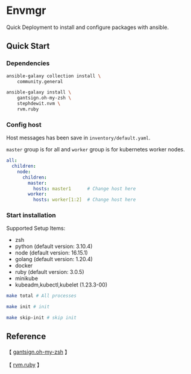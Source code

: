 # Envmgr
Quick Deployment to install and configure packages with ansible.
## Quick Start
### Dependencies

```bash
ansible-galaxy collection install \
    community.general

ansible-galaxy install \
    gantsign.oh-my-zsh \
    stephdewit.nvm \
    rvm.ruby
```
### Config host
Host messages has been save in `inventory/default.yaml`.

`master` group is for all and `worker` group is for kubernetes worker nodes.
```yaml
all:
  children:
    node:
      children:
        master:
          hosts: master1      # Change host here
        worker:
          hosts: worker[1:2]  # Change host here
```
### Start installation
Supported Setup Items:
- zsh
- python (default version: 3.10.4)
- node   (default version: 16.15.1)
- golang (default version: 1.20.4)
- docker
- ruby   (default version: 3.0.5)
- minikube
- kubeadm,kubectl,kubelet (1.23.3-00) 
```bash
make total # All processes

make init # init

make skip-init # skip init
```

## Reference
【 [gantsign.oh-my-zsh](https://github.com/gantsign/ansible-role-oh-my-zsh) 】

【 [rvm.ruby](https://github.com/rvm/rvm1-ansible) 】
